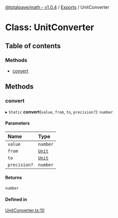 [@totalpave/math - v1.0.4](../README.md) / [Exports](../modules.md) / UnitConverter

# Class: UnitConverter

## Table of contents

### Methods

- [convert](UnitConverter.md#convert)

## Methods

### convert

▸ `Static` **convert**(`value`, `from`, `to`, `precision?`): `number`

#### Parameters

| Name | Type |
| :------ | :------ |
| `value` | `number` |
| `from` | [`Unit`](../enums/Unit.md) |
| `to` | [`Unit`](../enums/Unit.md) |
| `precision?` | `number` |

#### Returns

`number`

#### Defined in

[UnitConverter.ts:10](https://github.com/totalpave/math/blob/213772f/src/UnitConverter.ts#L10)
